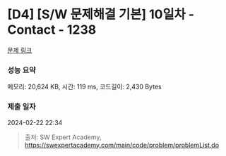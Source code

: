 # [D4] [S/W 문제해결 기본] 10일차 - Contact - 1238 

[문제 링크](https://swexpertacademy.com/main/code/problem/problemDetail.do?contestProbId=AV15B1cKAKwCFAYD) 

### 성능 요약

메모리: 20,624 KB, 시간: 119 ms, 코드길이: 2,430 Bytes

### 제출 일자

2024-02-22 22:34



> 출처: SW Expert Academy, https://swexpertacademy.com/main/code/problem/problemList.do